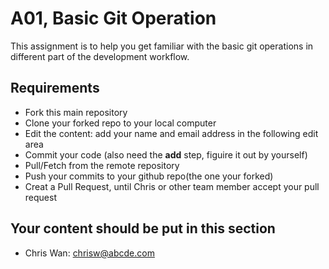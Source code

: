 # A01, Basic Git Operation
This assignment is to help you get familiar with the basic git operations in different part of the development workflow. 

## Requirements
* Fork this main repository
* Clone your forked repo to your local computer
* Edit the content: add your name and email address in the following edit area
* Commit your code (also need the **add** step, figuire it out by yourself)
* Pull/Fetch from the remote repository
* Push your commits to your github repo(the one your forked)
* Creat a Pull Request, until Chris or other team member accept your pull request

## Your content should be put in this section
* Chris Wan: chrisw@abcde.com